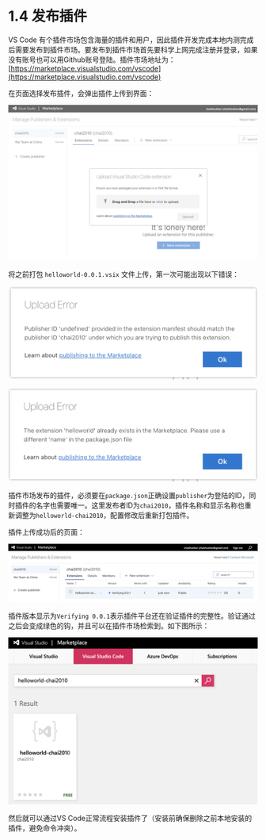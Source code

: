 # 1.4 发布插件

VS Code 有个插件市场包含海量的插件和用户，因此插件开发完成本地内测完成后需要发布到插件市场。要发布到插件市场首先要科学上网完成注册并登录，如果没有账号也可以用Github账号登陆。插件市场地址为：[https://marketplace.visualstudio.com/vscode](https://marketplace.visualstudio.com/vscode)

在页面选择发布插件，会弹出插件上传到界面：

![](../images/ch1.4-01.png)

将之前打包 `helloworld-0.0.1.vsix` 文件上传，第一次可能出现以下错误：

![](../images/ch1.4-02.png)

![](../images/ch1.4-03.png)

插件市场发布的插件，必须要在`package.json`正确设置`publisher`为登陆的ID，同时插件的名字也需要唯一。这里发布者ID为`chai2010`，插件名称和显示名称也重新调整为`helloworld-chai2010`，配置修改后重新打包插件。

插件上传成功后的页面：

![](../images/ch1.4-04.png)

插件版本显示为`Verifying 0.0.1`表示插件平台还在验证插件的完整性。验证通过之后会变成绿色的钩，并且可以在插件市场检索到。如下图所示：

![](../images/ch1.4-05.png)

然后就可以通过VS Code正常流程安装插件了（安装前确保删除之前本地安装的插件，避免命令冲突）。

<!--
TODO: 安装的目录位置

Mac/Linux：${HOME}/.vscode/extensions
Windows系统：%USERPROFILE%\.vscode\extensions
-->
